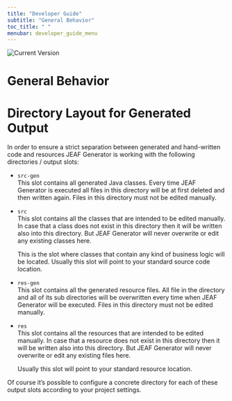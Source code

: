 ```yaml
---
title: "Developer Guide"
subtitle: "General Behavior"
toc_title: " "
menubar: developer_guide_menu
---
```


![Current Version](https://maven-badges.herokuapp.com/maven-central/com.anaptecs.jeaf.generator/jeaf-generator/badge.svg)

# General Behavior

# Directory Layout for Generated Output

In order to ensure a strict separation between generated and hand-written code and resources JEAF Generator is working with the following directories / output slots:

- `src-gen`  
  This slot contains all generated Java classes. Every time JEAF Generator is executed all files in this directory will be at first deleted and then written again. Files in this directory must not be edited manually.  

- `src`  
  This slot contains all the classes that are intended to be edited manually. In case that a class does not exist in this directory then it will be written also into this directory. But JEAF Generator will never overwrite or edit any existing classes here.
  
  This is the slot where classes that contain any kind of business logic will be located. Usually this slot will point to your standard source code location.  

- `res-gen`  
  This slot contains all the generated resource files. All file in the directory and all of its sub directories will be overwritten every time when JEAF Generator will be executed. Files in this directory must not be edited manually.  

- `res`  
  This slot contains all the resources that are intended to be edited manually. In case that a resource does not exist in this directory then it will be written also into this directory. But JEAF Generator will never overwrite or edit any existing files here.  

  Usually this slot will point to your standard resource location.  

Of course it’s possible to configure a concrete directory for each of these output slots according to your project settings.
